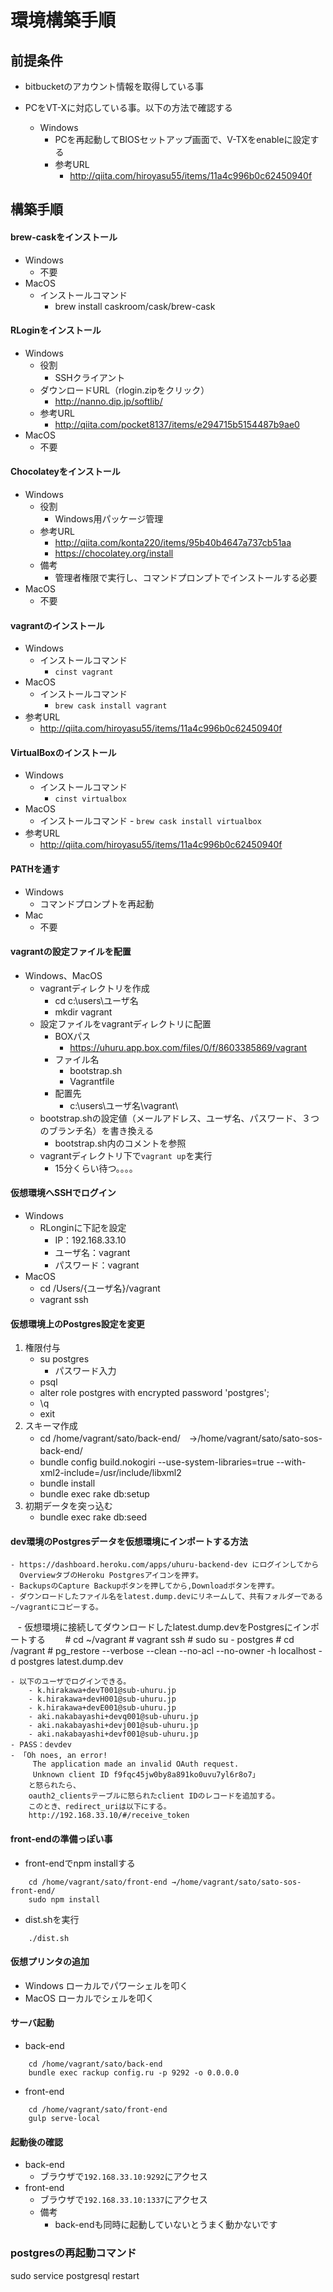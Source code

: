# 環境構築手順

## 前提条件
- bitbucketのアカウント情報を取得している事

- PCをVT-Xに対応している事。以下の方法で確認する
    - Windows
        - PCを再起動してBIOSセットアップ画面で、V-TXをenableに設定する
        - 参考URL
            - http://qiita.com/hiroyasu55/items/11a4c996b0c62450940f

## 構築手順

#### brew-caskをインストール
- Windows
    - 不要
- MacOS
    - インストールコマンド
        - brew install caskroom/cask/brew-cask

#### RLoginをインストール
- Windows
    - 役割
        - SSHクライアント
     - ダウンロードURL（rlogin.zipをクリック）
        - http://nanno.dip.jp/softlib/
    - 参考URL
        - http://qiita.com/pocket8137/items/e294715b5154487b9ae0
- MacOS
    - 不要

#### Chocolateyをインストール
- Windows
    - 役割
        - Windows用パッケージ管理
    - 参考URL
        - http://qiita.com/konta220/items/95b40b4647a737cb51aa
        - https://chocolatey.org/install
    - 備考
        - 管理者権限で実行し、コマンドプロンプトでインストールする必要
- MacOS
    - 不要

#### vagrantのインストール
- Windows
    - インストールコマンド
        - `cinst vagrant`
- MacOS
    - インストールコマンド
        - `brew cask install vagrant`
- 参考URL
    - http://qiita.com/hiroyasu55/items/11a4c996b0c62450940f

#### VirtualBoxのインストール
- Windows
    - インストールコマンド
        - `cinst virtualbox`
- MacOS
    - インストールコマンド
          - `brew cask install virtualbox`
- 参考URL
    - http://qiita.com/hiroyasu55/items/11a4c996b0c62450940f

#### PATHを通す
- Windows
    - コマンドプロンプトを再起動
- Mac
    - 不要

#### vagrantの設定ファイルを配置
- Windows、MacOS
    - vagrantディレクトリを作成
        - cd c:\users\ユーザ名
        - mkdir vagrant
    - 設定ファイルをvagrantディレクトリに配置
        - BOXパス
            - https://uhuru.app.box.com/files/0/f/8603385869/vagrant
        - ファイル名
            - bootstrap.sh
            - Vagrantfile
        - 配置先
            - c:\users\ユーザ名\vagrant\
    - bootstrap.shの設定値（メールアドレス、ユーザ名、パスワード、３つのブランチ名）を書き換える
        - bootstrap.sh内のコメントを参照
    - vagrantディレクトリ下で`vagrant up`を実行
        - 15分くらい待つ。。。。

#### 仮想環境へSSHでログイン
- Windows
    - RLonginに下記を設定
        - IP：192.168.33.10
        - ユーザ名：vagrant
        - パスワード：vagrant
- MacOS
    - cd /Users/{ユーザ名}/vagrant
    - vagrant ssh

#### 仮想環境上のPostgres設定を変更
1. 権限付与
    - su postgres
        - パスワード入力
    - psql
    - alter role postgres with encrypted password 'postgres';
    - \q
    - exit
2. スキーマ作成
    - cd /home/vagrant/sato/back-end/　→/home/vagrant/sato/sato-sos-back-end/　
    - bundle config build.nokogiri --use-system-libraries=true --with-xml2-include=/usr/include/libxml2
    - bundle install
    - bundle exec rake db:setup
3. 初期データを突っ込む
    - bundle exec rake db:seed



#### dev環境のPostgresデータを仮想環境にインポートする方法
    - https://dashboard.heroku.com/apps/uhuru-backend-dev にログインしてから
      OverviewタブのHeroku Postgresアイコンを押す。
    - BackupsのCapture Backupボタンを押してから,Downloadボタンを押す。
    - ダウンロードしたファイル名をlatest.dump.devにリネームして、共有フォルダーである~/vagrantにコピーする。
    - 仮想環境に接続してダウンロードしたlatest.dump.devをPostgresにインポートする
        # cd ~/vagrant
        # vagrant ssh
        # sudo su - postgres
        # cd /vagrant
        # pg_restore --verbose --clean --no-acl --no-owner -h localhost -d postgres latest.dump.dev

    - 以下のユーザでログインできる。
        - k.hirakawa+devT001@sub-uhuru.jp
        - k.hirakawa+devH001@sub-uhuru.jp
        - k.hirakawa+devE001@sub-uhuru.jp
        - aki.nakabayashi+devq001@sub-uhuru.jp
        - aki.nakabayashi+devj001@sub-uhuru.jp
        - aki.nakabayashi+devf001@sub-uhuru.jp
    - PASS：devdev
    - 「Oh noes, an error!
         The application made an invalid OAuth request.
         Unknown client ID f9fqc45jw0by8a891ko0uvu7yl6r8o7」
        と怒られたら、
        oauth2_clientsテーブルに怒られたclient IDのレコードを追加する。
        このとき、redirect_uriは以下にする。
        http://192.168.33.10/#/receive_token

#### front-endの準備っぽい事
- front-endでnpm installする
```
    cd /home/vagrant/sato/front-end →/home/vagrant/sato/sato-sos-front-end/
    sudo npm install
```

- dist.shを実行
```
    ./dist.sh
```

#### 仮想プリンタの追加
- Windows
    ローカルでパワーシェルを叩く
- MacOS
    ローカルでシェルを叩く

#### サーバ起動
- back-end
```
    cd /home/vagrant/sato/back-end
    bundle exec rackup config.ru -p 9292 -o 0.0.0.0
```
- front-end
```
    cd /home/vagrant/sato/front-end
    gulp serve-local
```

#### 起動後の確認
- back-end
    - ブラウザで`192.168.33.10:9292`にアクセス
- front-end
    - ブラウザで`192.168.33.10:1337`にアクセス
    - 備考
        - back-endも同時に起動していないとうまく動かないです

### postgresの再起動コマンド
sudo service postgresql restart
